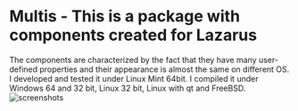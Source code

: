 # Multis - This is a package with components created for Lazarus
The components are characterized by the fact that they have many user-defined properties and their appearance is almost the same on different OS.
I developed and tested it under Linux Mint 64bit. I compiled it under Windows 64 and 32 bit, Linux 32 bit, Linux with qt and FreeBSD.
![screenshots](screenshot.png)
